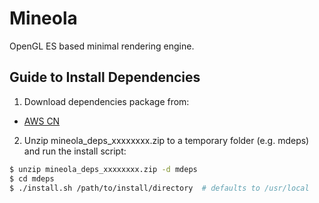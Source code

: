 # Mineola
OpenGL ES based minimal rendering engine.

## Guide to Install Dependencies

1. Download dependencies package from:
  * [AWS CN](https://oppendev.s3.cn-north-1.amazonaws.com.cn/mineola_deps_06142019.zip)

2. Unzip mineola_deps_xxxxxxxx.zip to a temporary folder (e.g. mdeps) and run the install script:
```bash
$ unzip mineola_deps_xxxxxxxx.zip -d mdeps
$ cd mdeps
$ ./install.sh /path/to/install/directory  # defaults to /usr/local
```
